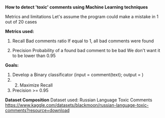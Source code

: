 **How to detect 'toxic' comments using Machine Learning techniques**

Metrics and limitations
Let's assume the program could make a mistake in 1 out of 20 cases 

**Metrics used:**
1. Recall
Bad comments ratio
If equal to 1, all bad comments were found

2. Precision
Probability of a found bad comment to be bad We don't want it to be lower than 0.95

**Goals:**
1. Develop a Binary classificator (input = comment(text); output = ) 
2. 2. Maximize Recall
3. Precision >= 0.95


**Dataset Composition**
Dataset used:
Russian Language Toxic Comments https://www.kaggle.com/datasets/blackmoon/russian-language-toxic-comments?resource=download

